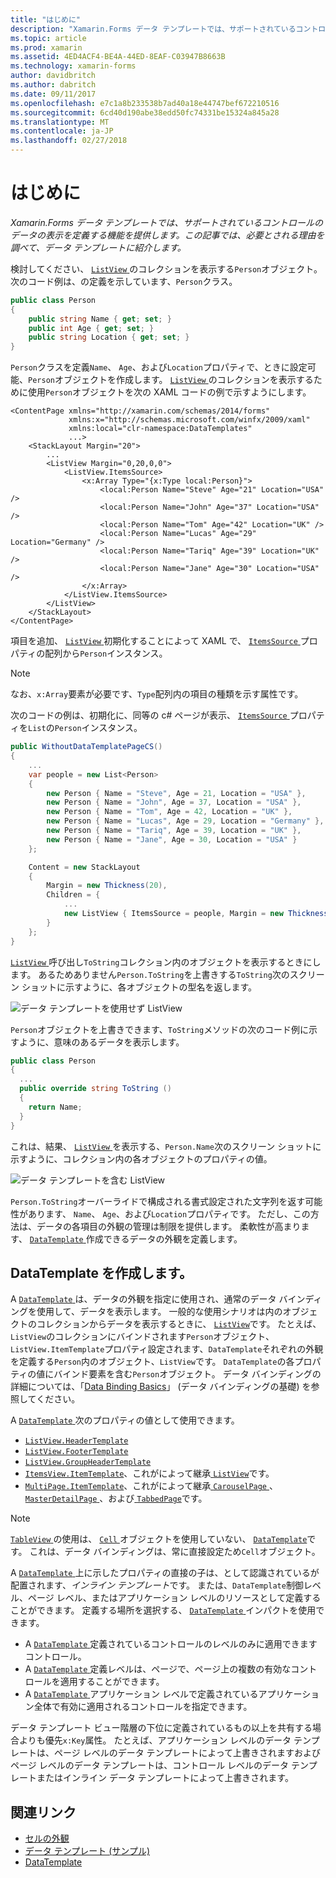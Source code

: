 ```yaml
---
title: "はじめに"
description: "Xamarin.Forms データ テンプレートでは、サポートされているコントロールのデータの表示を定義する機能を提供します。 この記事では、必要とされる理由を調べて、データ テンプレートに紹介します。"
ms.topic: article
ms.prod: xamarin
ms.assetid: 4ED4ACF4-BE4A-44ED-8EAF-C03947B8663B
ms.technology: xamarin-forms
author: davidbritch
ms.author: dabritch
ms.date: 09/11/2017
ms.openlocfilehash: e7c1a8b233538b7ad40a18e44747bef672210516
ms.sourcegitcommit: 6cd40d190abe38edd50fc74331be15324a845a28
ms.translationtype: MT
ms.contentlocale: ja-JP
ms.lasthandoff: 02/27/2018
---
```

# <a name="introduction"></a>はじめに

_Xamarin.Forms データ テンプレートでは、サポートされているコントロールのデータの表示を定義する機能を提供します。この記事では、必要とされる理由を調べて、データ テンプレートに紹介します。_

検討してください、 [ `ListView` ](https://developer.xamarin.com/api/type/Xamarin.Forms.ListView/)のコレクションを表示する`Person`オブジェクト。 次のコード例は、の定義を示しています、`Person`クラス。

```csharp
public class Person
{
    public string Name { get; set; }
    public int Age { get; set; }
    public string Location { get; set; }
}
```

`Person`クラスを定義`Name`、 `Age`、および`Location`プロパティで、ときに設定可能、`Person`オブジェクトを作成します。 [ `ListView` ](https://developer.xamarin.com/api/type/Xamarin.Forms.ListView/)のコレクションを表示するために使用`Person`オブジェクトを次の XAML コードの例で示すようにします。

```xaml
<ContentPage xmlns="http://xamarin.com/schemas/2014/forms"
             xmlns:x="http://schemas.microsoft.com/winfx/2009/xaml"
             xmlns:local="clr-namespace:DataTemplates"
             ...>
    <StackLayout Margin="20">
        ...
        <ListView Margin="0,20,0,0">
            <ListView.ItemsSource>
                <x:Array Type="{x:Type local:Person}">
                    <local:Person Name="Steve" Age="21" Location="USA" />
                    <local:Person Name="John" Age="37" Location="USA" />
                    <local:Person Name="Tom" Age="42" Location="UK" />
                    <local:Person Name="Lucas" Age="29" Location="Germany" />
                    <local:Person Name="Tariq" Age="39" Location="UK" />
                    <local:Person Name="Jane" Age="30" Location="USA" />
                </x:Array>
            </ListView.ItemsSource>
        </ListView>
    </StackLayout>
</ContentPage>
```

項目を追加、 [ `ListView` ](https://developer.xamarin.com/api/type/Xamarin.Forms.ListView/)初期化することによって XAML で、 [ `ItemsSource` ](https://developer.xamarin.com/api/property/Xamarin.Forms.ItemsView%3CTVisual%3E.ItemsSource/)プロパティの配列から`Person`インスタンス。

> [!NOTE]
> なお、`x:Array`要素が必要です、`Type`配列内の項目の種類を示す属性です。

次のコードの例は、初期化に、同等の c# ページが表示、 [ `ItemsSource` ](https://developer.xamarin.com/api/property/Xamarin.Forms.ItemsView%3CTVisual%3E.ItemsSource/)プロパティを`List`の`Person`インスタンス。

```csharp
public WithoutDataTemplatePageCS()
{
    ...
    var people = new List<Person>
    {
        new Person { Name = "Steve", Age = 21, Location = "USA" },
        new Person { Name = "John", Age = 37, Location = "USA" },
        new Person { Name = "Tom", Age = 42, Location = "UK" },
        new Person { Name = "Lucas", Age = 29, Location = "Germany" },
        new Person { Name = "Tariq", Age = 39, Location = "UK" },
        new Person { Name = "Jane", Age = 30, Location = "USA" }
    };

    Content = new StackLayout
    {
        Margin = new Thickness(20),
        Children = {
            ...
            new ListView { ItemsSource = people, Margin = new Thickness(0, 20, 0, 0) }
        }
    };
}
```

[ `ListView` ](https://developer.xamarin.com/api/type/Xamarin.Forms.ListView/)呼び出し`ToString`コレクション内のオブジェクトを表示するときにします。 あるためありません`Person.ToString`を上書きする`ToString`次のスクリーン ショットに示すように、各オブジェクトの型名を返します。

![](introduction-images/no-data-template.png "データ テンプレートを使用せず ListView")

`Person`オブジェクトを上書きできます、`ToString`メソッドの次のコード例に示すように、意味のあるデータを表示します。

```csharp
public class Person
{
  ...
  public override string ToString ()
  {
    return Name;
  }
}
```

これは、結果、 [ `ListView` ](https://developer.xamarin.com/api/type/Xamarin.Forms.ListView/)を表示する、`Person.Name`次のスクリーン ショットに示すように、コレクション内の各オブジェクトのプロパティの値。

![](introduction-images/override-tostring.png "データ テンプレートを含む ListView")

`Person.ToString`オーバーライドで構成される書式設定された文字列を返す可能性があります、 `Name`、 `Age`、および`Location`プロパティです。 ただし、この方法は、データの各項目の外観の管理は制限を提供します。 柔軟性が高まります、 [ `DataTemplate` ](https://developer.xamarin.com/api/type/Xamarin.Forms.DataTemplate/)作成できるデータの外観を定義します。

## <a name="creating-a-datatemplate"></a>DataTemplate を作成します。

A [ `DataTemplate` ](https://developer.xamarin.com/api/type/Xamarin.Forms.DataTemplate/)は、データの外観を指定に使用され、通常のデータ バインディングを使用して、データを表示します。 一般的な使用シナリオは内のオブジェクトのコレクションからデータを表示するときに、 [ `ListView`](https://developer.xamarin.com/api/type/Xamarin.Forms.ListView/)です。 たとえば、`ListView`のコレクションにバインドされます`Person`オブジェクト、`ListView.ItemTemplate`プロパティ設定されます、`DataTemplate`それぞれの外観を定義する`Person`内のオブジェクト、`ListView`です。 `DataTemplate`の各プロパティの値にバインド要素を含む`Person`オブジェクト。 データ バインディングの詳細については、「[Data Binding Basics](~/xamarin-forms/xaml/xaml-basics/data-binding-basics.md)」 (データ バインディングの基礎) を参照してください。

A [ `DataTemplate` ](https://developer.xamarin.com/api/type/Xamarin.Forms.DataTemplate/)次のプロパティの値として使用できます。

- [`ListView.HeaderTemplate`](https://developer.xamarin.com/api/property/Xamarin.Forms.ListView.HeaderTemplate/)
- [`ListView.FooterTemplate`](https://developer.xamarin.com/api/property/Xamarin.Forms.ListView.FooterTemplate/)
- [`ListView.GroupHeaderTemplate`](https://developer.xamarin.com/api/property/Xamarin.Forms.ListView.GroupHeaderTemplate/)
- [`ItemsView.ItemTemplate`](https://developer.xamarin.com/api/type/Xamarin.Forms.ItemsView%3CTVisual%3E/)、これがによって継承[ `ListView`](https://developer.xamarin.com/api/type/Xamarin.Forms.ListView/)です。
- [`MultiPage.ItemTemplate`](https://developer.xamarin.com/api/type/Xamarin.Forms.MultiPage%3CT%3E/)、これがによって継承[ `CarouselPage` ](https://developer.xamarin.com/api/type/Xamarin.Forms.CarouselPage/)、 [ `MasterDetailPage` ](https://developer.xamarin.com/api/type/Xamarin.Forms.MasterDetailPage/)、および[ `TabbedPage`](https://developer.xamarin.com/api/type/Xamarin.Forms.TabbedPage/)です。

> [!NOTE]
> [ `TableView` ](https://developer.xamarin.com/api/type/Xamarin.Forms.TableView/)の使用は、 [ `Cell` ](https://developer.xamarin.com/api/type/Xamarin.Forms.Cell/)オブジェクトを使用していない、 [ `DataTemplate`](https://developer.xamarin.com/api/type/Xamarin.Forms.DataTemplate/)です。 これは、データ バインディングは、常に直接設定ため`Cell`オブジェクト。

A [ `DataTemplate` ](https://developer.xamarin.com/api/type/Xamarin.Forms.DataTemplate/)上に示したプロパティの直接の子は、として認識されているが配置されます、*インライン テンプレート*です。 または、`DataTemplate`制御レベル、ページ レベル、またはアプリケーション レベルのリソースとして定義することができます。 定義する場所を選択する、 [ `DataTemplate` ](https://developer.xamarin.com/api/type/Xamarin.Forms.DataTemplate/)インパクトを使用できます。

- A [ `DataTemplate` ](https://developer.xamarin.com/api/type/Xamarin.Forms.DataTemplate/)定義されているコントロールのレベルのみに適用できますコントロール。
- A [ `DataTemplate` ](https://developer.xamarin.com/api/type/Xamarin.Forms.DataTemplate/)定義レベルは、ページで、ページ上の複数の有効なコントロールを適用することができます。
- A [ `DataTemplate` ](https://developer.xamarin.com/api/type/Xamarin.Forms.DataTemplate/)アプリケーション レベルで定義されているアプリケーション全体で有効に適用されるコントロールを指定できます。

データ テンプレート ビュー階層の下位に定義されているもの以上を共有する場合よりも優先`x:Key`属性。 たとえば、アプリケーション レベルのデータ テンプレートは、ページ レベルのデータ テンプレートによって上書きされますおよびページ レベルのデータ テンプレートは、コントロール レベルのデータ テンプレートまたはインライン データ テンプレートによって上書きされます。


## <a name="related-links"></a>関連リンク

- [セルの外観](~/xamarin-forms/user-interface/listview/customizing-cell-appearance.md)
- [データ テンプレート (サンプル)](https://developer.xamarin.com/samples/xamarin-forms/templates/datatemplates/)
- [DataTemplate](https://developer.xamarin.com/api/type/Xamarin.Forms.DataTemplate/)
